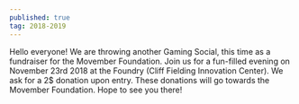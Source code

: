 ```yaml
---
published: true
tag: 2018-2019
---
```

Hello everyone! We are throwing another Gaming Social, this time as a fundraiser for the Movember Foundation. Join us for a fun-filled evening on November 23rd 2018 at the Foundry (Cliff Fielding Innovation Center). We ask for a 2$ donation upon entry. These donations will go towards the Movember Foundation. Hope to see you there!
